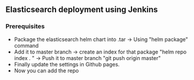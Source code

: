 ## Elasticsearch deployment using Jenkins
### Prerequisites
* Package the elasticsearch helm chart into .tar -> Using "helm package" command
* Add it to master branch -> create an index for that package "helm repo index . " -> Push it to master branch "git push origin master"
* Finally update the settings in Github pages.
* Now you can add the repo 

